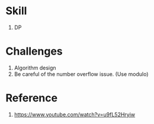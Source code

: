 # Skill
1. DP

# Challenges
1. Algorithm design
2. Be careful of the number overflow issue. (Use modulo)


# Reference
1. https://www.youtube.com/watch?v=u9fL52Hryiw

